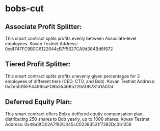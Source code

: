 # bobs-cut


## Associate Profit Splitter:

This smart contract splits profits evenly between Associate-level employees.
Kovan Testnet Address: 0xdf747FC9B0C6122644cB7f5627CA9d384Bd6f872


## Tiered Profit Splitter:

This smart contract splits profits unevenly given percentages for 3 employees of different tiers (CEO, CTO, and Bob).
Kovan Testnet Address: 0x2e5fd15FF44995aFD8b35468b226ADB781d1A0Dd


## Deferred Equity Plan:

This smart contract offers Bob a deffered equity compensation plan, distributing 250 shares to Bob yearly, up to 1000 shares.
Kovan Testnet Address: 0x48a3fD02A7f82C345cC02383531f7382Dc0b1359